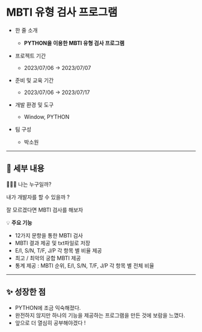 # MBTI 유형 검사 프로그램

- 한 줄 소개
  - **PYTHON을 이용한 MBTI 유형 검사 프로그램**
  
- 프로젝트 기간
  - 2023/07/06 → 2023/07/07
- 준비 및 교육 기간
  - 2023/07/06 → 2023/07/17
- 개발 환경 및 도구
  - Window, PYTHON
- 팀 구성
  - 박소원

---
## 💖 세부 내용

<aside>
👩🏻‍💻 나는 누구일까? 

  
내가 개발자를 할 수 있을까 ? 


잘 모르겠다면 MBTI 검사를 해보자

💡 **주요 기능**
- 12가지 문항을 통한 MBTI 검사
- MBTI 결과 제공 및 txt파일로 저장
- E/I, S/N, T/F, J/P 각 항목 별 비율 제공
- 최고 / 최악의 궁합 MBTI 제공
- 통계 제공 : MBTI 순위, E/I, S/N, T/F, J/P 각 항목 별 전체 비율
---
## ✨ 성장한 점

- PYTHON에 조금 익숙해졌다.
- 완전하지 않지만 하나의 기능을 제공하는 프로그램을 만든 것에 보람을 느꼈다.
- 앞으로 더 열심히 공부해야겠다 !
